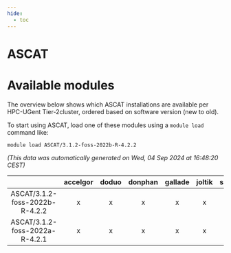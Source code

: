 ```yaml
---
hide:
  - toc
---
```


ASCAT
=====

# Available modules


The overview below shows which ASCAT installations are available per HPC-UGent Tier-2cluster, ordered based on software version (new to old).

To start using ASCAT, load one of these modules using a `module load` command like:

```shell
module load ASCAT/3.1.2-foss-2022b-R-4.2.2
```

*(This data was automatically generated on Wed, 04 Sep 2024 at 16:48:20 CEST)*  

| |accelgor|doduo|donphan|gallade|joltik|shinx|skitty|
| :---: | :---: | :---: | :---: | :---: | :---: | :---: | :---: |
|ASCAT/3.1.2-foss-2022b-R-4.2.2|x|x|x|x|x|-|x|
|ASCAT/3.1.2-foss-2022a-R-4.2.1|x|x|x|x|x|-|x|
